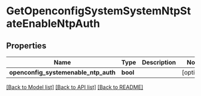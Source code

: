 # GetOpenconfigSystemSystemNtpStateEnableNtpAuth

## Properties
Name | Type | Description | Notes
------------ | ------------- | ------------- | -------------
**openconfig_systemenable_ntp_auth** | **bool** |  | [optional] 

[[Back to Model list]](../README.md#documentation-for-models) [[Back to API list]](../README.md#documentation-for-api-endpoints) [[Back to README]](../README.md)


